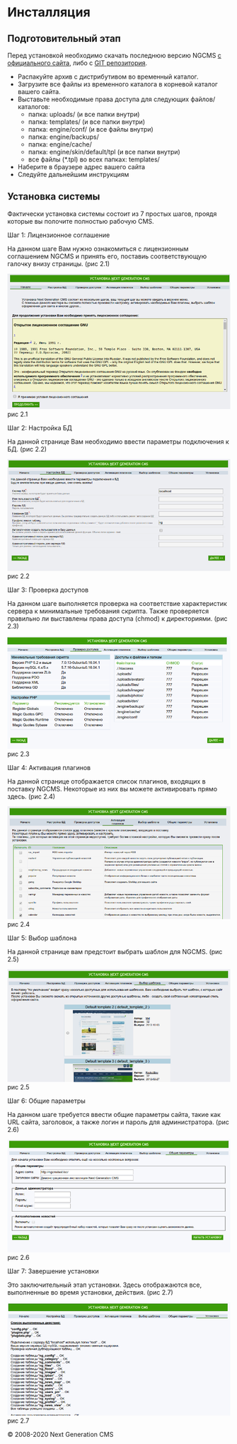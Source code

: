 Инсталляция
===========

Подготовительный этап
---------------------

Перед установкой необходимо скачать последнюю версию NGCMS [с официального сайта](http://ngcms.ru/), либо с [GIT репозитория](https://github.com/vponomarev/ngcms-core).

-   Распакуйте архив с дистрибутивом во временный каталог.
-   Загрузите все файлы из временного каталога в корневой каталог вашего сайта.
-   Выставьте необходимые права доступа для следующих файлов/каталогов:
    -   папка: uploads/ (и все папки внутри)
    -   папка: templates/ (и все папки внутри)
    -   папка: engine/conf/ (и все файлы внутри)
    -   папка: engine/backups/
    -   папка: engine/cache/
    -   папка: engine/skin/default/tpl (и все папки внутри)
    -   все файлы (\*.tpl) во всех папках: templates/
-   Наберите в браузере адрес вашего сайта
-   Следуйте дальнейшим инструкциям

Установка системы
-----------------

Фактически установка системы состоит из 7 простых шагов, проядя которые вы полочите полностью рабочую CMS.

Шаг 1: Лицензионное соглашение

На данном шаге Вам нужно ознакомиться с лицензионным соглашением NGCMS и принять его, поставиь соответствующую галочку внизу страницы. (рис 2.1)

![](images/screenshots/install_1.png)
рис 2.1

Шаг 2: Настройка БД

На данной странице Вам необходимо ввести параметры подключения к БД. (рис 2.2)

![](images/screenshots/install_2.png)
рис 2.2

Шаг 3: Проверка доступов

На данном шаге выполняется проверка на соответствие характеристик сервера к минимальные требования скрипта. Также проверяется правильно ли выставлены права доступа (chmod) к директориями. (рис 2.3)

![](images/screenshots/install_3.png)
рис 2.3

Шаг 4: Активация плагинов

На данной странице отображается список плагинов, входящих в поставку NGCMS. Некоторые из них вы можете активировать прямо здесь. (рис 2.4)

![](images/screenshots/install_4.png)
рис 2.4

Шаг 5: Выбор шаблона

На данной странице вам предстоит выбрать шаблон для NGCMS. (рис 2.5)

![](images/screenshots/install_5.png)
рис 2.5

Шаг 6: Общие параметры

На данном шаге требуется ввести общие параметры сайта, такие как URL сайта, заголовок, а также логин и пароль для администратора. (рис 2.6)

![](images/screenshots/install_6.png)
рис 2.6

Шаг 7: Завершение установки

Это заключительный этап установки. Здесь отображаются все, выполненные во время установки, действия. (рис 2.7)

![](images/screenshots/install_7.png)
рис 2.7

© 2008-2020 Next Generation CMS
